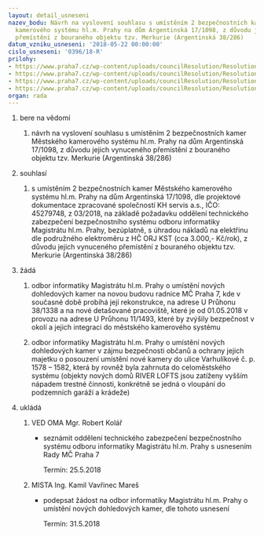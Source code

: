 ```yaml
---
layout: detail_usneseni
nazev_bodu: Návrh na vyslovení souhlasu s umístěním 2 bezpečnostních kamer Městského
  kamerového systému hl.m. Prahy na dům Argentinská 17/1098, z důvodu jejich vynuceného
  přemístění z bouraného objektu tzv. Merkurie (Argentinská 38/286)
datum_vzniku_usneseni: '2018-05-22 00:00:00'
cislo_usneseni: '0396/18-R'
prilohy:
- https://www.praha7.cz/wp-content/uploads/councilResolution/Resolutions/29927/export/01_kamera1098~357632.docx
- https://www.praha7.cz/wp-content/uploads/councilResolution/Resolutions/29927/export/02_kamera1098~357631.pdf
- https://www.praha7.cz/wp-content/uploads/councilResolution/Resolutions/29927/export/05_kamera1098~357628.docx
- https://www.praha7.cz/wp-content/uploads/councilResolution/Resolutions/29927/export/export~358051.pdf
organ: rada
---
```

<ol id="urzList" class="urzList_view"><li class="urzClass1" id=""><span name="1">bere na vědomí</span><ol class="urzOlClass decimal "><li class="urzClass2" id="" style="text-align: left;"><span><p>návrh na vyslovení souhlasu s umístěním 2 bezpečnostních kamer Městského kamerového systému hl.m. Prahy na dům Argentinská 17/1098, z důvodu jejich vynuceného přemístění z bouraného objektu tzv. Merkurie (Argentinská 38/286)</p></span></li></ol></li><li class="urzClass1" id=""><span name="26">souhlasí</span><ol class="urzOlClass decimal "><li class="urzClass2" id="" style="text-align: left;"><span><p>s umístěním 2 bezpečnostních kamer Městského kamerového systému hl.m. Prahy na dům Argentinská 17/1098, dle projektové dokumentace zpracované společností KH servis a.s., IČO: 45279748, z 03/2018, na základě požadavku oddělení technického zabezpečení bezpečnostního systému odboru informatiky Magistrátu hl.m. Prahy, bezúplatně, s úhradou nákladů na elektřinu dle podružného elektroměru z HČ ORJ KST (cca 3.000,- Kč/rok), z důvodu jejich vynuceného přemístění z bouraného objektu tzv. Merkurie (Argentinská 38/286)<br></p></span></li></ol></li><li class="urzClass1" id=""><span name="86">žádá</span><ol class="urzOlClass decimal "><li class="urzClass2" id="" style="text-align: left;"><span><p>odbor informatiky Magistrátu hl.m. Prahy o umístění nových dohledových kamer na novou budovu radnice MČ Praha 7, kde v současné době probíhá její rekonstrukce, na adrese U Průhonu 38/1338 a na nové detašované pracoviště, které je od 01.05.2018 v provozu na adrese U Průhonu 11/1493, které by zvýšily bezpečnost v okolí a jejich integraci do městského kamerového systému</p></span></li><li class="urzClass2" id="" style="text-align: left;"><span><p>odbor informatiky Magistrátu hl.m. Prahy o umístění nových dohledových kamer v zájmu bezpečnosti občanů a ochrany jejich majetku o posouzení umístění nové kamery do ulice Varhulíkové č. p. 1578 – 1582, která by rovněž byla zahrnuta do celoměstského systému (objekty nových domů RIVER LOFTS jsou zatíženy vyšším nápadem trestné činnosti, konkrétně se jedná o vloupání do podzemních garáží a krádeže)</p></span></li></ol></li><li class="urzClass1" id="urzUkoly"><span name="1">ukládá</span><ol class="urzOlClass"><li class="urzClass2"><span><p>VED OMA Mgr. Robert Kolář</p></span><ul class="urzUlClass"><li class="urzClass3"><span><p>seznámit oddělení technického zabezpečení bezpečnostního systému odboru informatiky Magistrátu hl.m. Prahy s usnesením Rady MČ Praha 7</p></span><span class="urzUkolTermin">  Termín:&nbsp;25.5.2018</span></li></ul></li><li class="urzClass2"><span><p>MISTA Ing. Kamil Vavřinec Mareš</p></span><ul class="urzUlClass"><li class="urzClass3"><span><p>podepsat žádost na odbor informatiky Magistrátu hl.m. Prahy o umístění nových dohledových kamer, dle tohoto usnesení</p></span><span class="urzUkolTermin">  Termín:&nbsp;31.5.2018</span></li></ul></li></ol></li></ol>